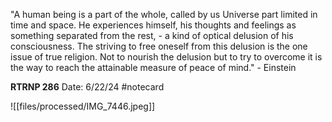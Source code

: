 "A human being is a part of the whole, called by
us Universe
part limited in time and space.
He experiences himself, his thoughts and feelings as
something
separated from the rest, - a kind of optical
delusion of his consciousness. The striving
to
free oneself from
this delusion is the one issue
of true religion. Not to nourish the delusion but
to try to overcome it is the way to reach the
attainable measure of peace of mind." - Einstein


**RTRNP 286** 
Date: 6/22/24
 #notecard

![[files/processed/IMG_7446.jpeg]]